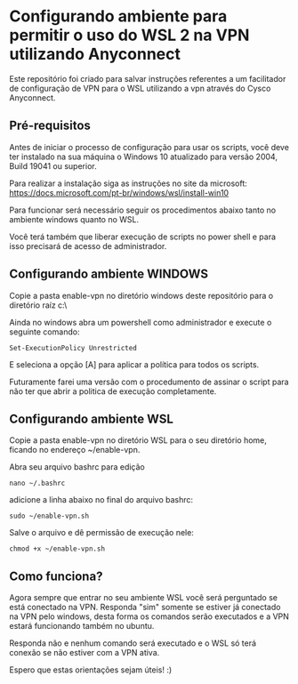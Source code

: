 
# Configurando ambiente para permitir o uso do WSL 2 na VPN utilizando Anyconnect

Este repositório foi criado para salvar instruções referentes a um facilitador de configuração de VPN para o WSL utilizando a vpn através do Cysco Anyconnect.

## Pré-requisitos

Antes de iniciar o processo de configuração para usar os scripts, você deve ter instalado na sua máquina o Windows 10 atualizado para versão 2004, Build 19041 ou superior.

Para realizar a instalação siga as instruções no site da microsoft:
https://docs.microsoft.com/pt-br/windows/wsl/install-win10

Para funcionar será necessário seguir os procedimentos abaixo tanto no ambiente windows quanto no WSL.

Você terá também que liberar execução de scripts no power shell e para isso precisará de acesso de administrador.

## Configurando ambiente WINDOWS

Copie a pasta enable-vpn no diretório windows deste repositório para o diretório raíz c:\

Ainda no windows abra um powershell como administrador e execute o seguinte comando:
```
Set-ExecutionPolicy Unrestricted
```

E seleciona a opção [A] para aplicar a política para todos os scripts.

Futuramente farei uma versão com o procedumento de assinar o script para não ter que abrir a politica de execução completamente.

## Configurando ambiente WSL
Copie a pasta enable-vpn no diretório WSL para o seu diretório home, ficando no endereço ~/enable-vpn.

Abra seu arquivo bashrc para edição
```
nano ~/.bashrc
```

adicione a linha abaixo no final do arquivo bashrc:
```
sudo ~/enable-vpn.sh
```

Salve o arquivo e dê permissão de execução nele:
```
chmod +x ~/enable-vpn.sh
```

## Como funciona?

Agora sempre que entrar no seu ambiente WSL você será perguntado se está conectado na VPN. Responda "sim" somente se estiver já conectado na VPN pelo windows, desta forma os comandos serão executados e a VPN estará funcionando também no ubuntu.

Responda não e nenhum comando será executado e o WSL só terá conexão se não estiver com a VPN ativa.

Espero que estas orientações sejam úteis! :)
